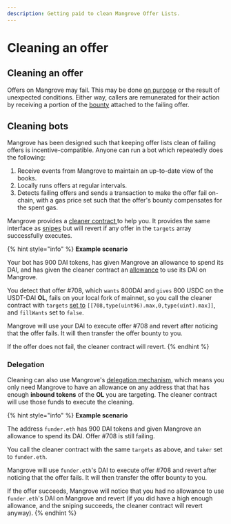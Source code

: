 ```yaml
---
description: Getting paid to clean Mangrove Offer Lists.
---
```


# Cleaning an offer

## Cleaning an offer

Offers on Mangrove may fail. This may be done [on purpose](../offer-making-strategies/taker-compensation.md) or the result of unexpected conditions. Either way, callers are remunerated for their action by receiving a portion of the [bounty](../offer-maker/offer-bounty.md) attached to the failing offer.

## Cleaning bots

Mangrove has been designed such that keeping offer lists clean of failing offers is incentive-compatible. Anyone can run a bot which repeatedly does the following:

1. Receive events from Mangrove to maintain an up-to-date view of the books.
2. Locally runs offers at regular intervals.
3. Detects failing offers and sends a transaction to make the offer fail on-chain, with a gas price set such that the offer's bounty compensates for the spent gas.

Mangrove provides a [cleaner contract ](../meta-topics/mangroves-ecosystem/cleaner.md)to help you. It provides the same interface as [snipes](taker-order.md#offer-sniping) but will revert if any offer in the `targets` array successfully executes.

{% hint style="info" %}
**Example scenario**

Your bot has 900 DAI tokens, has given Mangrove an allowance to spend its DAI, and has given the cleaner contract an [allowance](delegate-takers.md) to use its DAI on Mangrove.

You detect that offer #708, which `wants` 800DAI and `gives` 800 USDC on the USDT-DAI **OL**, fails on your local fork of mainnet, so you call the cleaner contract with `targets` [set to](taker-order.md#offer-sniping) `[[708,type(uint96).max,0,type(uint).max]]`, and `fillWants` set to `false`.

Mangrove will use your DAI to execute offer #708 and revert after noticing that the offer fails. It will then transfer the offer bounty to you.

If the offer does not fail, the cleaner contract will revert.
{% endhint %}

### Delegation

Cleaning can also use Mangrove's [delegation mechanism](delegate-takers.md), which means you only need Mangrove to have an allowance on any address that that has enough **inbound tokens** of the **OL** you are targeting. The cleaner contract will use those funds to execute the cleaning.

{% hint style="info" %}
**Example scenario**

The address `funder.eth` has 900 DAI tokens and given Mangrove an allowance to spend its DAI. Offer #708 is still failing.

You call the cleaner contract with the same `targets` as above, and `taker` set to `funder.eth`.

Mangrove will use `funder.eth`'s DAI to execute offer #708 and revert after noticing that the offer fails. It will then transfer the offer bounty to you.

If the offer succeeds, Mangrove will notice that you had no allowance to use `funder.eth`'s DAI on Mangrove and revert (if you did have a high enough allowance, and the sniping succeeds, the cleaner contract will revert anyway).
{% endhint %}
